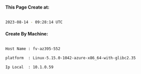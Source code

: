
   
#### This Page Create at:

```bash

2023-08-14 - 09:28:14 UTC

```

#### Create By Machine:

```bash

Host Name : fv-az395-552

platform  : Linux-5.15.0-1042-azure-x86_64-with-glibc2.35

Ip Local  : 10.1.0.59

```

